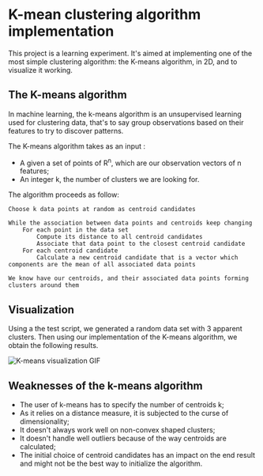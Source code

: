 # K-mean clustering algorithm implementation

This project is a learning experiment. It's aimed at implementing one of the most simple clustering algorithm: the K-means algorithm, in 2D, and to visualize it working.

## The K-means algorithm

In machine learning, the k-means algorithm is an unsupervised learning used for clustering data, that's to say group observations based on their features to try to discover patterns.

The K-means algorithm takes as an input :
* A given a set of points of R<sup>n</sup>, which are our observation vectors of n features;
* An integer k, the number of clusters we are looking for.

The algorithm proceeds as follow:

```
Choose k data points at random as centroid candidates

While the association between data points and centroids keep changing
	For each point in the data set
		Compute its distance to all centroid candidates
		Associate that data point to the closest centroid candidate
	For each centroid candidate
		Calculate a new centroid candidate that is a vector which components are the mean of all associated data points
		
We know have our centroids, and their associated data points forming clusters around them
```

## Visualization

Using a the test script, we generated a random data set with 3 apparent clusters. Then using our implementation of the K-means algorithm, we obtain the following results.

![K-means visualization GIF](https://github.com/L2cGauthier/KMeans/blob/master/Example/Results/resultSummary.gif?raw=true)

## Weaknesses of the k-means algorithm

* The user of k-means has to specify the number of centroids k;
* As it relies on a distance measure, it is subjected to the curse of dimensionality;
* It doesn't always work well on non-convex shaped clusters;
* It doesn't handle well outliers because of the way centroids are calculated;
* The initial choice of centroid candidates has an impact on the end result and might not be the best way to initialize the algorithm.


